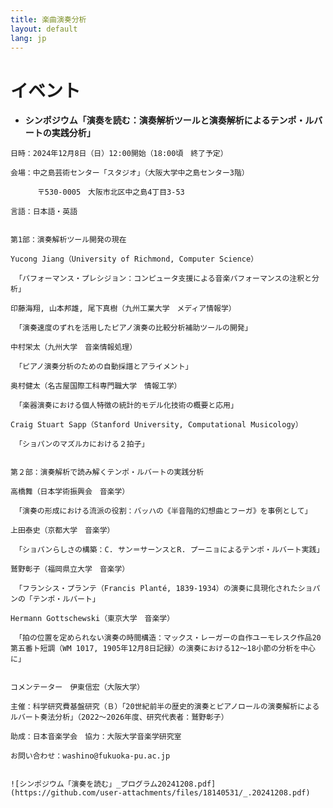 ```yaml
---
title: 楽曲演奏分析
layout: default
lang: jp
---
```




# イベント
* **シンポジウム「演奏を読む：演奏解析ツールと演奏解析によるテンポ・ルバートの実践分析」**<br>
<pre><code>日時：2024年12月8日（日）12:00開始（18:00頃　終了予定）<br>
会場：中之島芸術センター「スタジオ」（大阪大学中之島センター3階）<br>
      〒530-0005　大阪市北区中之島4丁目3-53<br>
言語：日本語・英語<br>
      
第1部：演奏解析ツール開発の現在<br>
Yucong Jiang（University of Richmond, Computer Science）<br>
 「パフォーマンス・プレシジョン：コンピュータ支援による音楽パフォーマンスの注釈と分析」<br>
印藤海翔, 山本邦雄, 尾下真樹（九州工業大学　メディア情報学）<br>
 「演奏速度のずれを活用したピアノ演奏の比較分析補助ツールの開発」<br>
中村栄太（九州大学　音楽情報処理）<br>
 「ピアノ演奏分析のための自動採譜とアライメント」<br>
奥村健太（名古屋国際工科専門職大学　情報工学）<br>
 「楽器演奏における個人特徴の統計的モデル化技術の概要と応用」<br>
Craig Stuart Sapp（Stanford University, Computational Musicology）<br>
 「ショパンのマズルカにおける２拍子」<br>
      
第２部：演奏解析で読み解くテンポ・ルバートの実践分析<br>
高橋舞（日本学術振興会　音楽学）<br>
 「演奏の形成における流派の役割：バッハの《半音階的幻想曲とフーガ》を事例として」<br>
上田泰史（京都大学　音楽学）<br>
 「ショパンらしさの構築：C. サン＝サーンスとR. プーニョによるテンポ・ルバート実践」<br>
鷲野彰子（福岡県立大学　音楽学）<br>
 「フランシス・プランテ（Francis Planté, 1839-1934）の演奏に具現化されたショパンの「テンポ・ルバート」<br>
Hermann Gottschewski（東京大学　音楽学）<br>
 「拍の位置を定められない演奏の時間構造：マックス・レーガーの自作ユーモレスク作品20第五番ト短調（WM 1017, 1905年12月8日記録）の演奏における12〜18小節の分析を中心に」<br>

コメンテーター　伊東信宏（大阪大学）
 
主催：科学研究費基盤研究（Ｂ）「20世紀前半の歴史的演奏とピアノロールの演奏解析によるルバート奏法分析」（2022～2026年度、研究代表者：鷲野彰子）<br>
助成：日本音楽学会　協力：大阪大学音楽学研究室<br>
お問い合わせ：washino@fukuoka-pu.ac.jp<br>
      
![シンポジウム「演奏を読む」_プログラム20241208.pdf](https://github.com/user-attachments/files/18140531/_.20241208.pdf)

